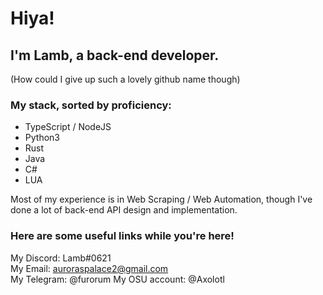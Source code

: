 # Hiya!

## I'm Lamb, a back-end developer.
(How could I give up such a lovely github name though)

### My stack, sorted by proficiency:
- TypeScript / NodeJS
- Python3
- Rust
- Java
- C#
- LUA

Most of my experience is in Web Scraping / Web Automation, though I've done a lot of back-end API design and implementation.

### Here are some useful links while you're here!
My Discord: Lamb#0621<br>
My Email: auroraspalace2@gmail.com<br>
My Telegram: @furorum
My OSU account: @Axolotl